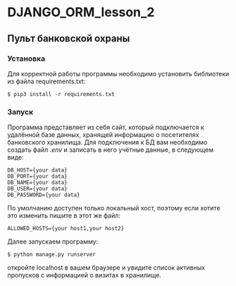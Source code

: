 # DJANGO_ORM_lesson_2
## Пульт банковской охраны
### Установка
Для корректной работы программы необходимо установить библиотеки из файла requirements.txt:
```
$ pip3 install -r requirements.txt
```
### Запуск
Программа представляет из себя сайт, который подключается к удалённой базе данных, хранящей информацию
о посетителях банковского хранилища. Для подключения к БД вам необходимо создать файл *.env* и записать в него учётные данные, в следующем виде:
```
DB_HOST={your data}
DB_PORT={your data}
DB_NAME={your data}
DB_USER={your data}
DB_PASSWORD={your data}
```
По умолчанию доступен только локальный хост, поэтому если хотите это изменить пишите в этот же файл:
```
ALLOWED_HOSTS={your host1,your host2}
```
Далее запускаем программу:
```
$ python manage.py runserver
```
откройте localhost в вашем браузере и увидите список активных пропусков с информацией о визитах в хранилище.
